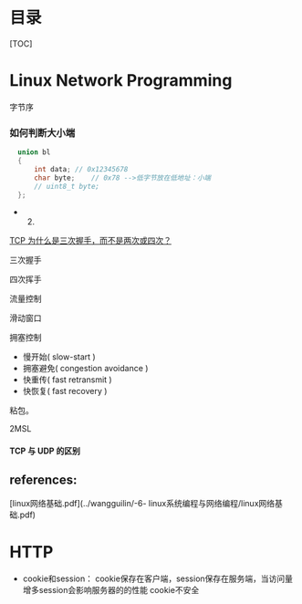 # 目录

[TOC]



# Linux Network Programming

字节序

  ### 如何判断大小端

```c++
  union bl
  {
      int data; // 0x12345678
      char byte;    // 0x78 -->低字节放在低地址：小端
      // uint8_t byte;
  };
```

- 2.

[TCP 为什么是三次握手，而不是两次或四次？](https://www.zhihu.com/question/24853633/answer/115173386)

三次握手

四次挥手

流量控制

滑动窗口

拥塞控制

-   慢开始( slow-start )
-   拥塞避免( congestion avoidance )
-   快重传( fast retransmit )
-   快恢复( fast recovery )

粘包。

2MSL

#### TCP 与 UDP 的区别

## references:

[linux网络基础.pdf](../wangguilin/-6- linux系统编程与网络编程/linux网络基础.pdf)

# HTTP

- cookie和session：
    cookie保存在客户端，session保存在服务端，当访问量增多session会影响服务器的的性能
    cookie不安全

